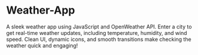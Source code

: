 # Weather-App
A sleek weather app using JavaScript and OpenWeather API. Enter a city to get real-time weather updates, including temperature, humidity, and wind speed. Clean UI, dynamic icons, and smooth transitions make checking the weather quick and engaging!
